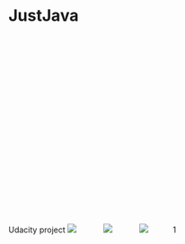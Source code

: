 # JustJava
Udacity project
![](device-2019-10-27-234123.png) <img height="350" hspace="20"/> ![](device-2019-10-27-234233.png) <img height="350" hspace="20"/> ![](device-2019-10-27-234259.png)<img height="350" hspace="20"/> 1[](device-2019-10-27-234319.png)
